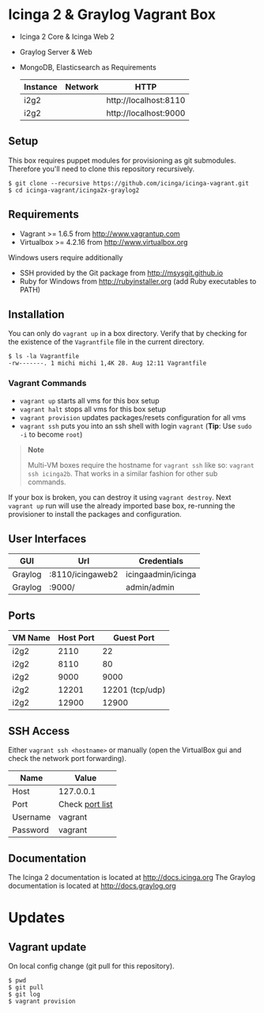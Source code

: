 # Icinga 2 & Graylog Vagrant Box

* Icinga 2 Core & Icinga Web 2
* Graylog Server & Web
* MongoDB, Elasticsearch as Requirements

  Instance  | Network                   | HTTP
  ----------|---------------------------|--------------------------------------
  i2g2      |                           | http://localhost:8110
  i2g2      |                           | http://localhost:9000


## Setup

This box requires puppet modules for provisioning as git submodules.
Therefore you'll need to clone this repository recursively.

    $ git clone --recursive https://github.com/icinga/icinga-vagrant.git
    $ cd icinga-vagrant/icinga2x-graylog2

## Requirements

* Vagrant >= 1.6.5 from http://www.vagrantup.com
* Virtualbox >= 4.2.16 from http://www.virtualbox.org

Windows users require additionally

* SSH provided by the Git package from http://msysgit.github.io
* Ruby for Windows from http://rubyinstaller.org (add Ruby executables to PATH)


## Installation

You can only do `vagrant up` in a box directory. Verify that
by checking for the existence of the `Vagrantfile` file in the current
directory.

    $ ls -la Vagrantfile
    -rw-------. 1 michi michi 1,4K 28. Aug 12:11 Vagrantfile

### Vagrant Commands

* `vagrant up` starts all vms for this box setup
* `vagrant halt` stops all vms for this box setup
* `vagrant provision` updates packages/resets configuration for all vms
* `vagrant ssh` puts you into an ssh shell with login `vagrant` (**Tip**: Use `sudo -i` to become `root`)

> **Note**
>
> Multi-VM boxes require the hostname for `vagrant ssh` like so: `vagrant ssh icinga2b`.
> That works in a similar fashion for other sub commands.

If your box is broken, you can destroy it using `vagrant destroy`. Next `vagrant up`
run will use the already imported base box, re-running the provisioner to install
the packages and configuration.


## User Interfaces

  GUI              | Url               | Credentials
  -----------------|-------------------|------------------------
  Graylog          | :8110/icingaweb2  | icingaadmin/icinga
  Graylog          | :9000/            | admin/admin


## Ports

  VM Name   | Host Port | Guest Port
  ----------|-----------|-----------
  i2g2      | 2110      | 22
  i2g2      | 8110      | 80
  i2g2      | 9000      | 9000
  i2g2      | 12201     | 12201 (tcp/udp)
  i2g2      | 12900     | 12900


## SSH Access

Either `vagrant ssh <hostname>` or manually (open the VirtualBox gui and check the
network port forwarding).

  Name            | Value
  ----------------|----------------
  Host            | 127.0.0.1
  Port            | Check [port list](#ports)
  Username        | vagrant
  Password        | vagrant


## Documentation

The Icinga 2 documentation is located at http://docs.icinga.org
The Graylog documentation is located at http://docs.graylog.org

# Updates

## Vagrant update

On local config change (git pull for this repository).

    $ pwd
    $ git pull
    $ git log
    $ vagrant provision
